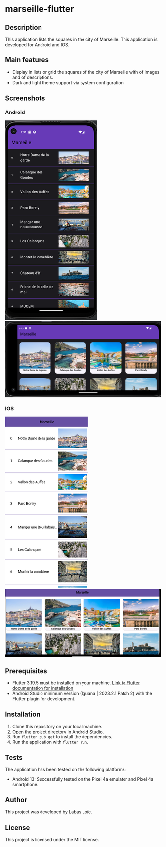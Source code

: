 # marseille-flutter

## Description
This application lists the squares in the city of Marseille.
This application is developed for Android and IOS.

## Main features
- Display in lists or grid the squares of the city of Marseille with of images and of descriptions.
- Dark and light theme support via system configuration.

## Screenshots
### Android
![Home screen Android](images/screenshot_home_android.png)
![Horizontal home screen Android](images/screenshot_horizontal_home_android.png)

### IOS
![Home screen IOS](images/screenshot_home_IOS.png)
![Horizontal home screen IOS](images/screenshot_horizontal_home_IOS.png)

## Prerequisites
- Flutter 3.19.5 must be installed on your machine. [Link to Flutter documentation for installation](https://flutter.dev/docs/get-started/install)
- Android Studio minimum version (Iguana | 2023.2.1 Patch 2) with the Flutter plugin for development.

## Installation
1. Clone this repository on your local machine.
2. Open the project directory in Android Studio.
3. Run `flutter pub get` to install the dependencies.
4. Run the application with `flutter run`.

## Tests
The application has been tested on the following platforms:
- Android 13: Successfully tested on the Pixel 4a emulator and Pixel 4a smartphone.

## Author
This project was developed by Labas Loïc.

## License
This project is licensed under the MIT license.
